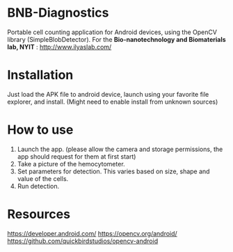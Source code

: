 # BNB-Diagnostics
Portable cell counting application for Android devices, using the OpenCV library (SimpleBlobDetector). For the **Bio-nanotechnology and Biomaterials lab, NYIT** : http://www.ilyaslab.com/

# Installation
Just load the APK file to android device, launch using your favorite file explorer, and install. (Might need to enable install from unknown sources)

# How to use
1. Launch the app. (please allow the camera and storage permissions, the app should request for them at first start)
2. Take a picture of the hemocytometer. 
3. Set parameters for detection. This varies based on size, shape and value of the cells.
4. Run detection.

# Resources
https://developer.android.com/
https://opencv.org/android/
https://github.com/quickbirdstudios/opencv-android
